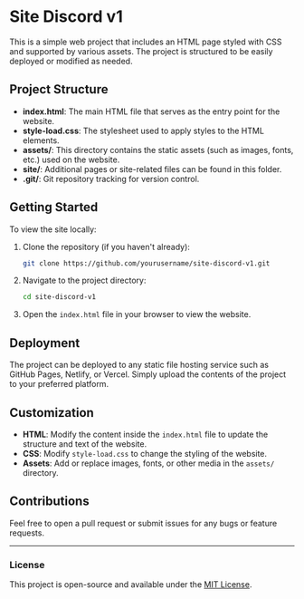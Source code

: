 
# Site Discord v1

This is a simple web project that includes an HTML page styled with CSS and supported by various assets. The project is structured to be easily deployed or modified as needed.

## Project Structure

- **index.html**: The main HTML file that serves as the entry point for the website.
- **style-load.css**: The stylesheet used to apply styles to the HTML elements.
- **assets/**: This directory contains the static assets (such as images, fonts, etc.) used on the website.
- **site/**: Additional pages or site-related files can be found in this folder.
- **.git/**: Git repository tracking for version control.

## Getting Started

To view the site locally:

1. Clone the repository (if you haven't already):
   ```bash
   git clone https://github.com/yourusername/site-discord-v1.git
   ```

2. Navigate to the project directory:
   ```bash
   cd site-discord-v1
   ```

3. Open the `index.html` file in your browser to view the website.

## Deployment

The project can be deployed to any static file hosting service such as GitHub Pages, Netlify, or Vercel. Simply upload the contents of the project to your preferred platform.

## Customization

- **HTML**: Modify the content inside the `index.html` file to update the structure and text of the website.
- **CSS**: Modify `style-load.css` to change the styling of the website.
- **Assets**: Add or replace images, fonts, or other media in the `assets/` directory.

## Contributions

Feel free to open a pull request or submit issues for any bugs or feature requests.

---

### License

This project is open-source and available under the [MIT License](LICENSE).
